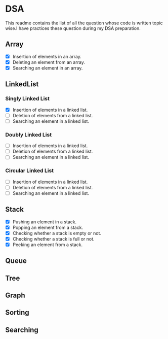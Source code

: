 # DSA
This readme contains the list of all the question whose code is written topic wise.I have practices these question during my DSA preparation.

## Array
- [x] Insertion of elements in an array.
- [x] Deleting an element from an array.
- [x] Searching an element in an array.

## LinkedList
### Singly Linked List
- [x] Insertion of elements in a linked list. 
- [ ] Deletion of elements from a linked list.
- [ ] Searching an element in a linked list.

### Doubly Linked List
- [ ] Insertion of elements in a linked list.
- [ ] Deletion of elements from a linked list.
- [ ] Searching an element in a linked list.

### Circular Linked List
- [ ] Insertion of elements in a linked list.
- [ ] Deletion of elements from a linked list.
- [ ] Searching an element in a linked list.

## Stack

- [x] Pushing an element in a stack.
- [x] Popping an element from a stack.
- [x] Checking whether a stack is empty or not.
- [x] Checking whether a stack is full or not.
- [x] Peeking an element from a stack.

## Queue
## Tree
## Graph
## Sorting
## Searching

